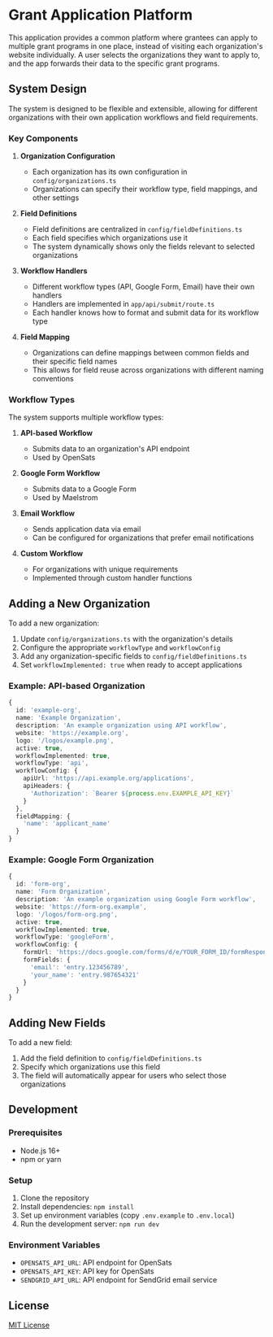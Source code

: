 # Grant Application Platform

This application provides a common platform where grantees can apply to multiple grant programs in one place, instead of visiting each organization's website individually. A user selects the organizations they want to apply to, and the app forwards their data to the specific grant programs.

## System Design

The system is designed to be flexible and extensible, allowing for different organizations with their own application workflows and field requirements.

### Key Components

1. **Organization Configuration**
   - Each organization has its own configuration in `config/organizations.ts`
   - Organizations can specify their workflow type, field mappings, and other settings

2. **Field Definitions**
   - Field definitions are centralized in `config/fieldDefinitions.ts`
   - Each field specifies which organizations use it
   - The system dynamically shows only the fields relevant to selected organizations

3. **Workflow Handlers**
   - Different workflow types (API, Google Form, Email) have their own handlers
   - Handlers are implemented in `app/api/submit/route.ts`
   - Each handler knows how to format and submit data for its workflow type

4. **Field Mapping**
   - Organizations can define mappings between common fields and their specific field names
   - This allows for field reuse across organizations with different naming conventions

### Workflow Types

The system supports multiple workflow types:

1. **API-based Workflow**
   - Submits data to an organization's API endpoint
   - Used by OpenSats

2. **Google Form Workflow**
   - Submits data to a Google Form
   - Used by Maelstrom

3. **Email Workflow**
   - Sends application data via email
   - Can be configured for organizations that prefer email notifications

4. **Custom Workflow**
   - For organizations with unique requirements
   - Implemented through custom handler functions

## Adding a New Organization

To add a new organization:

1. Update `config/organizations.ts` with the organization's details
2. Configure the appropriate `workflowType` and `workflowConfig`
3. Add any organization-specific fields to `config/fieldDefinitions.ts`
4. Set `workflowImplemented: true` when ready to accept applications

### Example: API-based Organization

```typescript
{
  id: 'example-org',
  name: 'Example Organization',
  description: 'An example organization using API workflow',
  website: 'https://example.org',
  logo: '/logos/example.png',
  active: true,
  workflowImplemented: true,
  workflowType: 'api',
  workflowConfig: {
    apiUrl: 'https://api.example.org/applications',
    apiHeaders: {
      'Authorization': `Bearer ${process.env.EXAMPLE_API_KEY}`
    }
  },
  fieldMapping: {
    'name': 'applicant_name'
  }
}
```

### Example: Google Form Organization

```typescript
{
  id: 'form-org',
  name: 'Form Organization',
  description: 'An example organization using Google Form workflow',
  website: 'https://form-org.example',
  logo: '/logos/form-org.png',
  active: true,
  workflowImplemented: true,
  workflowType: 'googleForm',
  workflowConfig: {
    formUrl: 'https://docs.google.com/forms/d/e/YOUR_FORM_ID/formResponse',
    formFields: {
      'email': 'entry.123456789',
      'your_name': 'entry.987654321'
    }
  }
}
```

## Adding New Fields

To add a new field:

1. Add the field definition to `config/fieldDefinitions.ts`
2. Specify which organizations use this field
3. The field will automatically appear for users who select those organizations

## Development

### Prerequisites

- Node.js 16+
- npm or yarn

### Setup

1. Clone the repository
2. Install dependencies: `npm install`
3. Set up environment variables (copy `.env.example` to `.env.local`)
4. Run the development server: `npm run dev`

### Environment Variables

- `OPENSATS_API_URL`: API endpoint for OpenSats
- `OPENSATS_API_KEY`: API key for OpenSats
- `SENDGRID_API_URL`: API endpoint for SendGrid email service

## License

[MIT License](LICENSE)
